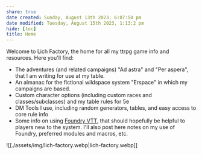 ```yaml
---
share: true
date created: Sunday, August 13th 2023, 6:07:50 pm
date modified: Tuesday, August 15th 2023, 1:13:2 pm
hide: [toc]
title: Home
---
```


Welcome to Lich Factory, the home for all my ttrpg game info and resources.  Here you'll find:

- The adventures (and related campaigns) "Ad astra" and "Per aspera", that I am writing for use at my table. 
- An almanac for the fictional wildspace system "Erspace" in which my campaigns are based. 
- Custom character options (including custom races and classes/subclasses) and my table rules for 5e
- DM Tools I use, including random generators, tables, and easy access to core rule info 
- Some info on using [Foundry VTT](https://foundryvtt.com), that should hopefully be helpful to players new to the system. I'll also post here notes on my use of Foundry, preferred modules and macros, etc. 

![[./assets/img/lich-factory.webp|lich-factory.webp]]